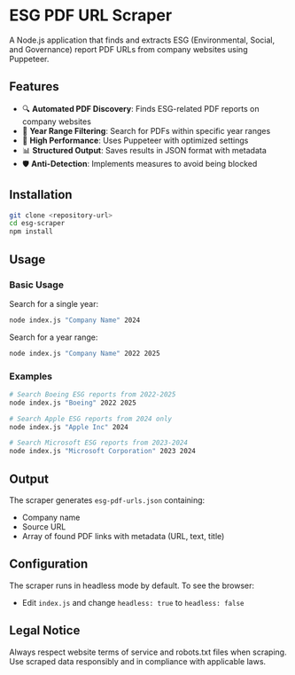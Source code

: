# ESG PDF URL Scraper

A Node.js application that finds and extracts ESG (Environmental, Social, and Governance) report PDF URLs from company websites using Puppeteer.

## Features

- 🔍 **Automated PDF Discovery**: Finds ESG-related PDF reports on company websites
- 📅 **Year Range Filtering**: Search for PDFs within specific year ranges
- 🚀 **High Performance**: Uses Puppeteer with optimized settings
- 📊 **Structured Output**: Saves results in JSON format with metadata
- 🛡️ **Anti-Detection**: Implements measures to avoid being blocked

## Installation

```bash
git clone <repository-url>
cd esg-scraper
npm install
```

## Usage

### Basic Usage

Search for a single year:
```bash
node index.js "Company Name" 2024
```

Search for a year range:
```bash
node index.js "Company Name" 2022 2025
```

### Examples

```bash
# Search Boeing ESG reports from 2022-2025
node index.js "Boeing" 2022 2025

# Search Apple ESG reports from 2024 only
node index.js "Apple Inc" 2024

# Search Microsoft ESG reports from 2023-2024
node index.js "Microsoft Corporation" 2023 2024
```

## Output

The scraper generates `esg-pdf-urls.json` containing:
- Company name
- Source URL
- Array of found PDF links with metadata (URL, text, title)

## Configuration

The scraper runs in headless mode by default. To see the browser:
- Edit `index.js` and change `headless: true` to `headless: false`

## Legal Notice

Always respect website terms of service and robots.txt files when scraping. Use scraped data responsibly and in compliance with applicable laws. 